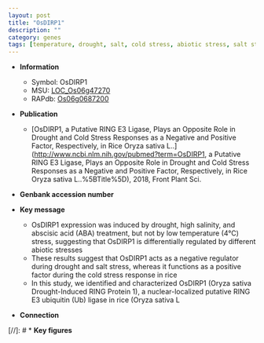 ```yaml
---
layout: post
title: "OsDIRP1"
description: ""
category: genes
tags: [temperature, drought, salt, cold stress, abiotic stress, salt stress, stress, biotic stress, Ubiquitin, abscisic acid, stress response]
---
```


* **Information**  
    + Symbol: OsDIRP1  
    + MSU: [LOC_Os06g47270](http://rice.uga.edu/cgi-bin/ORF_infopage.cgi?orf=LOC_Os06g47270)  
    + RAPdb: [Os06g0687200](http://rapdb.dna.affrc.go.jp/viewer/gbrowse_details/irgsp1?name=Os06g0687200)  

* **Publication**  
    + [OsDIRP1, a Putative RING E3 Ligase, Plays an Opposite Role in Drought and Cold Stress Responses as a Negative and Positive Factor, Respectively, in Rice Oryza sativa L..](http://www.ncbi.nlm.nih.gov/pubmed?term=OsDIRP1, a Putative RING E3 Ligase, Plays an Opposite Role in Drought and Cold Stress Responses as a Negative and Positive Factor, Respectively, in Rice Oryza sativa L..%5BTitle%5D), 2018, Front Plant Sci.

* **Genbank accession number**  

* **Key message**  
    + OsDIRP1 expression was induced by drought, high salinity, and abscisic acid (ABA) treatment, but not by low temperature (4°C) stress, suggesting that OsDIRP1 is differentially regulated by different abiotic stresses
    + These results suggest that OsDIRP1 acts as a negative regulator during drought and salt stress, whereas it functions as a positive factor during the cold stress response in rice
    + In this study, we identified and characterized OsDIRP1 (Oryza sativa Drought-Induced RING Protein 1), a nuclear-localized putative RING E3 ubiquitin (Ub) ligase in rice (Oryza sativa L

* **Connection**  

[//]: # * **Key figures**  


